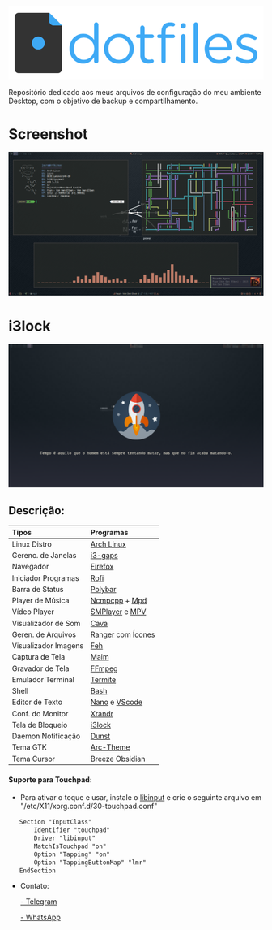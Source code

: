 <img src="home/imagens/logo.png">

Repositório dedicado aos meus arquivos de configuração do meu ambiente Desktop, com o objetivo de backup e compartilhamento.

# Screenshot

<img src="home/imagens/screenshot.png">

# i3lock

<img src="home/imagens/fortune">

## Descrição:

| Tipos               | Programas                                                                                                                           |
| :------------------ | :---------------------------------------------------------------------------------------------------------------------------------- |
| Linux Distro        | [Arch Linux](https://aur.archlinux.org/)                                                                                            |                                                                                       
| Gerenc. de Janelas  | [i3-gaps](https://github.com/Airblader/i3)                                                                                          |                                                                                             
| Navegador           | [Firefox](https://www.mozilla.org/pt-BR/firefox/new/)                                                                               |
| Iniciador Programas | [Rofi](https://github.com/DaveDavenport/rofi)                                                                                       |
| Barra de Status     | [Polybar](https://github.com/jaagr/polybar)                                                                                         |
| Player de Música    | [Ncmpcpp](https://rybczak.net/ncmpcpp/) + [Mpd](https://github.com/MusicPlayerDaemon/MPD)                                           |
| Vídeo Player        | [SMPlayer](https://www.smplayer.info/) e [MPV](https://mpv.io/)                                                                     |
| Visualizador de Som | [Cava](https://github.com/karlstav/cava)                                                                                            |
| Geren. de Arquivos  | [Ranger](https://github.com/ranger/ranger) com [Ícones](https://github.com/alexanderjeurissen/ranger_devicons)                      |
| Visualizador Imagens| [Feh](http://feh.finalrewind.org/)                                                                                                  |                                                                                          
| Captura de Tela     | [Maim](https://github.com/naelstrof/maim)                                                                                           |
| Gravador de Tela    | [FFmpeg](https://www.ffmpeg.org/)                                                                                                   |
| Emulador Terminal   | [Termite](https://github.com/thestinger/termite)                                                                                    |
| Shell               | [Bash](https://devdocs.io/bash/)                                                                                                    |
| Editor de Texto     | [Nano](https://www.nano-editor.org/) e [VScode](https://code.visualstudio.com/)                                                     |
| Conf. do Monitor    | [Xrandr](https://wiki.archlinux.org/index.php/xrandr)                                                                               |
| Tela de Bloqueio    | [i3lock](https://i3wm.org/i3lock/)                                                                                                  |
| Daemon Notificação  | [Dunst](https://github.com/dunst-project/dunst)                                                                                     |
| Tema GTK            | [Arc-Theme](https://github.com/horst3180/arc-theme)                                                                                 |
| Tema Cursor         | Breeze Obsidian                                                                                                                     |


#### Suporte para Touchpad:

- Para ativar o toque e usar, instale o [libinput](https://wiki.archlinux.org/index.php/Libinput) e crie o seguinte arquivo em "/etc/X11/xorg.conf.d/30-touchpad.conf"

 ```
    Section "InputClass"
        Identifier "touchpad"
        Driver "libinput"
        MatchIsTouchpad "on"
        Option "Tapping" "on"
        Option "TappingButtonMap" "lmr"
    EndSection
 ```

- Contato:

  [- Telegram](https://t.me/jairoabreeu)

  [- WhatsApp](https://api.whatsapp.com/send?phone=5592994491711&text=Ol%C3%A1%2C%20sou%20o%20Jairo%20Abreu%2C%20o%20que%20deseja%3F) 
